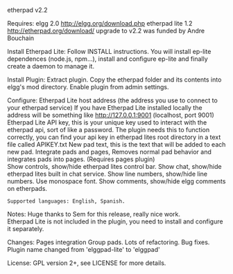 etherpad v2.2

Requires:
	elgg 2.0 http://elgg.org/download.php
	etherpad lite 1.2 http://etherpad.org/download/
	upgrade to v2.2 was funded by Andre Bouchain 

Install Etherpad Lite:
	Follow INSTALL instructions.
	You will install ep-lite dependences (node.js, npm...), install
	and configure ep-lite and finally create a daemon to manage it.

Install Plugin:
	Extract plugin. 
	Copy the etherpad folder and its contents into elgg's mod directory.
	Enable plugin from admin settings.

Configure:
	Etherpad Lite host address (the address you use to connect to your etherpad service) If you have 
		Etherpad Lite installed locally the address will be something like http://127.0.0.1:9001 
		(localhost, port 9001)
	Etherpad Lite API key, this is your unique key used to interact with the etherpad api, sort of 
		like a password. The plugin needs this to function correctly, you can find your api key in 
		etherpad lites root directory in a text file called APIKEY.txt
	New pad text, this is the text that will be added to each new pad.
	Integrate pads and pages, Removes normal pad behavior and integrates pads into pages. (Requires pages plugin)  
	Show controls, show/hide etherpad lites control bar.
	Show chat, show/hide etherpad lites built in chat service.
	Show line numbers, show/hide line numbers.
	Use monospace font.
	Show comments, show/hide elgg comments on etherpads.
	
	Supported languages: English, Spanish.
	
Notes: 
	Huge thanks to Sem for this release, really nice work.  
	Etherpad Lite is not included in the plugin, you need to install and configure it separately.

Changes:
	Pages integration 
	Group pads.
	Lots of refactoring.
	Bug fixes.
	Plugin name changed from 'elggpad-lite' to 'elggpad' 
	
License:
	GPL version 2+, see LICENSE for more details.







